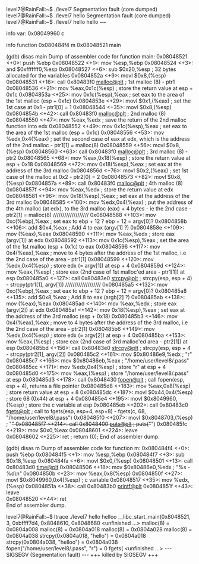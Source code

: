 level7@RainFall:~$ ./level7 
Segmentation fault (core dumped)
level7@RainFall:~$ ./level7 hello
Segmentation fault (core dumped)
level7@RainFall:~$ ./level7 hello hello
~~

info var:
0x08049960  c

info function
0x080484f4  m
0x08048521  main

(gdb) disas main
Dump of assembler code for function main:
   0x08048521 <+0>:		push   %ebp
   0x08048522 <+1>:		mov    %esp,%ebp
   0x08048524 <+3>:		and    $0xfffffff0,%esp
   0x08048527 <+6>:		sub    $0x20,%esp					; 32 bytes allocated for the variables
   0x0804852a <+9>:		movl   $0x8,(%esp)
   0x08048531 <+16>:	call   0x80483f0 <malloc@plt>		; 1st malloc (8) - ptr1
   0x08048536 <+21>:	mov    %eax,0x1c(%esp)				; store the return value at esp + 0x1c
   0x0804853a <+25>:	mov    0x1c(%esp),%eax				; set eax to the area of the 1st malloc (esp + 0x1c)
   0x0804853e <+29>:	movl   $0x1,(%eax)					; set the 1st case at 0x1 - ptr1[0] = 1
   0x08048544 <+35>:	movl   $0x8,(%esp)
   0x0804854b <+42>:	call   0x80483f0 <malloc@plt>		; 2nd malloc (8)
   0x08048550 <+47>:	mov    %eax,%edx					; save the return of the 2nd malloc function into edx
   0x08048552 <+49>:	mov    0x1c(%esp),%eax				; set eax to the area of the 1st malloc (esp + 0x1c)
   0x08048556 <+53>:	mov    %edx,0x4(%eax)				; set the second case of eax at edx, which is the address of the 2nd malloc - ptr1[1] = malloc(8)
   0x08048559 <+56>:	movl   $0x8,(%esp)
   0x08048560 <+63>:	call   0x80483f0 <malloc@plt>		; 3rd malloc (8) - ptr2
   0x08048565 <+68>:	mov    %eax,0x18(%esp)				; store the return value at esp + 0x18
   0x08048569 <+72>:	mov    0x18(%esp),%eax				; set eax at the address of the 3rd malloc
   0x0804856d <+76>:	movl   $0x2,(%eax)					; set 1st case of the malloc at 0x2 - ptr2[0] = 2
   0x08048573 <+82>:	movl   $0x8,(%esp)
   0x0804857a <+89>:	call   0x80483f0 <malloc@plt>		; 4th malloc (8)
   0x0804857f <+94>:	mov    %eax,%edx					; store the return value at edx
   0x08048581 <+96>:	mov    0x18(%esp),%eax				; set eax at the address of the 3rd malloc
   0x08048585 <+100>:	mov    %edx,0x4(%eax)				; put the address of the 4th malloc (at edx), to the 3rd malloc (eax) + 4 bytes - ie the 2nd case - ptr2[1] = malloc(8)
   ///////////////////
   0x08048588 <+103>:	mov    0xc(%ebp),%eax				; set eax to ebp + 12 ?  ebp + 12 = argv[0]?
   0x0804858b <+106>:	add    $0x4,%eax					; Add 4 to eax (argv[1] ?)
   0x0804858e <+109>:	mov    (%eax),%eax
   0x08048590 <+111>:	mov    %eax,%edx					; store eax (argv[1]) at edx
   0x08048592 <+113>:	mov    0x1c(%esp),%eax				; set the area of the 1st malloc (esp + 0x1c) to eax
   0x08048596 <+117>:	mov    0x4(%eax),%eax				; move to 4 bytes after the address of the 1st malloc, i.e the 2nd case of the area - ptr1[1]
   0x08048599 <+120>:	mov    %edx,0x4(%esp)				; store edx (= argv[1]) at esp + 4
   0x0804859d <+124>:	mov    %eax,(%esp)					; store eax (2nd case of 1st malloc'ed area - ptr1[1]) at esp
   0x080485a0 <+127>:	call   0x80483e0 <strcpy@plt>		; strcpy(esp, esp + 4) - strcpy(ptr1[1], argv[1])
   ///////////////////
   0x080485a5 <+132>:	mov    0xc(%ebp),%eax				; set eax to ebp + 12 ? ebp + 12 = argv[0]?
   0x080485a8 <+135>:	add    $0x8,%eax					; Add 8 to eax (argb[2] ?)
   0x080485ab <+138>:	mov    (%eax),%eax
   0x080485ad <+140>:	mov    %eax,%edx					; store eax (argv[2]) at edx
   0x080485af <+142>:	mov    0x18(%esp),%eax				; set eax at the address of the 3rd malloc (esp + 0x18)
   0x080485b3 <+146>:	mov    0x4(%eax),%eax				; move to 4 bytes after the address of the 3rd malloc, i.e the 2nd case of the area - ptr2[1]
   0x080485b6 <+149>:	mov    %edx,0x4(%esp)				; store edx (= argv[2]) at esp + 4
   0x080485ba <+153>:	mov    %eax,(%esp)					; store eax (2nd case of 3rd malloc'ed area - ptr2[1]) at esp
   0x080485bd <+156>:	call   0x80483e0 <strcpy@plt>		; strcpy(esp, esp + 4 - strcpy(ptr2[1], argv[2])
   0x080485c2 <+161>:	mov    $0x80486e9,%edx				; "r"
   0x080485c7 <+166>:	mov    $0x80486eb,%eax				; "/home/user/level8/.pass"
   0x080485cc <+171>:	mov    %edx,0x4(%esp)				; store "r" at esp + 4
   0x080485d0 <+175>:	mov    %eax,(%esp)					; store "/home/user/level8/.pass" at esp
   0x080485d3 <+178>:	call   0x8048430 <fopen@plt>		; call fopen(esp, esp + 4), returns a file pointer
   0x080485d8 <+183>:	mov    %eax,0x8(%esp)				; store return value at esp + 8
   0x080485dc <+187>:	movl   $0x44,0x4(%esp)				; store 68 (0x44) at esp + 4
   0x080485e4 <+195>:	movl   $0x8049960,(%esp)			; store the c variable at esp
   0x080485eb <+202>:	call   0x80483c0 <fgets@plt>		; call to fgets(esp, esp+4, esp+8) - fgets(c, 68, "/home/user/level8/.pass")
   0x080485f0 <+207>:	movl   $0x8048703,(%esp)			; "~~"
   0x080485f7 <+214>:	call   0x8048400 <puts@plt>			; puts("~~")
   0x080485fc <+219>:	mov    $0x0,%eax
   0x08048601 <+224>:	leave  
   0x08048602 <+225>:	ret    								; return (0);
End of assembler dump.

(gdb) disas m
Dump of assembler code for function m:
   0x080484f4 <+0>:		push   %ebp
   0x080484f5 <+1>:		mov    %esp,%ebp
   0x080484f7 <+3>:		sub    $0x18,%esp
   0x080484fa <+6>:		movl   $0x0,(%esp)
   0x08048501 <+13>:	call   0x80483d0 <time@plt>
   0x08048506 <+18>:	mov    $0x80486e0,%edx				; "%s - %d\n"
   0x0804850b <+23>:	mov    %eax,0x8(%esp)
   0x0804850f <+27>:	movl   $0x8049960,0x4(%esp)			; c variable
   0x08048517 <+35>:	mov    %edx,(%esp)
   0x0804851a <+38>:	call   0x80483b0 <printf@plt>
   0x0804851f <+43>:	leave  
   0x08048520 <+44>:	ret    
End of assembler dump.

level7@RainFall:~$ ltrace ./level7 hello helloo
__libc_start_main(0x8048521, 3, 0xbffff7d4, 0x8048610, 0x8048680 <unfinished ...>
malloc(8)                                        = 0x0804a008
malloc(8)                                        = 0x0804a018
malloc(8)                                        = 0x0804a028
malloc(8)                                        = 0x0804a038
strcpy(0x0804a018, "hello")                      = 0x0804a018
strcpy(0x0804a038, "helloo")                     = 0x0804a038
fopen("/home/user/level8/.pass", "r")            = 0
fgets( <unfinished ...>
--- SIGSEGV (Segmentation fault) ---
+++ killed by SIGSEGV +++
